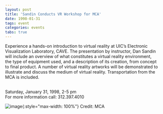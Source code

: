 ```yaml
---
layout: post
title: 'Sandin Conducts VR Workshop for MCA'
date: 1998-01-31
tags: event
categories: events
tabs: true
---
```


Experience a hands-on introduction to virtual reality at UIC&rsquo;s Electronic Visualization Laboratory, CAVE. The presentation by instructor, Dan Sandin will include an overview of what constitutes a virtual reality environment, the type of equipment used, and a description of its creation, from concept to final product. A number of virtual reality artworks will be demonstrated to illustrate and discuss the medium of virtual reality. Transportation from the MCA is included.<br><br>

Saturday, January 31, 1998, 2-5 pm<br>
For more information call: 312.397.4010

![image](https://www.evl.uic.edu/output/originals/mca.gif-srcw.jpg){:style="max-width: 100%"}
Credit: MCA

